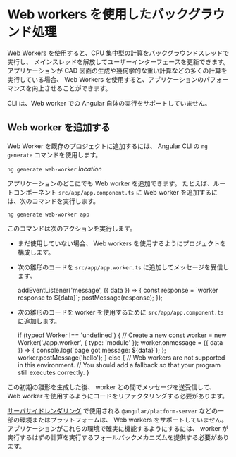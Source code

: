 # Web workers を使用したバックグラウンド処理

[Web Workers](https://developer.mozilla.org/ja/docs/Web/API/Web_Workers_API) を使用すると、CPU 集中型の計算をバックグラウンドスレッドで実行し、
メインスレッドを解放してユーザーインターフェースを更新できます。
アプリケーションが CAD 図面の生成や幾何学的な重い計算などの多くの計算を実行している場合、 Web Workers を使用すると、アプリケーションのパフォーマンスを向上させることができます。

<div class="alert is-helpful">

CLI は、Web worker での Angular 自体の実行をサポートしていません。

</div>

## Web worker を追加する

Web Worker を既存のプロジェクトに追加するには、 Angular CLI の `ng generate` コマンドを使用します。

`ng generate web-worker` *location*

アプリケーションのどこにでも Web worker を追加できます。
たとえば、ルートコンポーネント `src/app/app.component.ts` に Web worker を追加するには、次のコマンドを実行します。

`ng generate web-worker app`

このコマンドは次のアクションを実行します。

- まだ使用していない場合、 Web workers を使用するようにプロジェクトを構成します。
- 次の雛形のコードを `src/app/app.worker.ts` に追加してメッセージを受信します。

  <code-example language="typescript" header="src/app/app.worker.ts">
  addEventListener('message', ({ data }) => {
    const response = `worker response to ${data}`;
    postMessage(response);
  });
 </code-example>

- 次の雛形のコードを worker を使用するために `src/app/app.component.ts` に追加します。

  <code-example language="typescript" header="src/app/app.component.ts">
  if (typeof Worker !== 'undefined') {
    // Create a new
    const worker = new Worker('./app.worker', { type: 'module' });
    worker.onmessage = ({ data }) => {
      console.log(`page got message: ${data}`);
    };
    worker.postMessage('hello');
  } else {
    // Web workers are not supported in this environment.
    // You should add a fallback so that your program still executes correctly.
  }
  </code-example>

この初期の雛形を生成した後、 worker との間でメッセージを送受信して、 Web worker を使用するようにコードをリファクタリングする必要があります。

<div class="alert is-important">

[サーバサイドレンダリング](guide/universal) で使用される `@angular/platform-server` などの一部の環境またはプラットフォームは、 Web workers をサポートしていません。 アプリケーションがこれらの環境で確実に機能するようにするには、 worker が実行するはずの計算を実行するフォールバックメカニズムを提供する必要があります。

</div>

